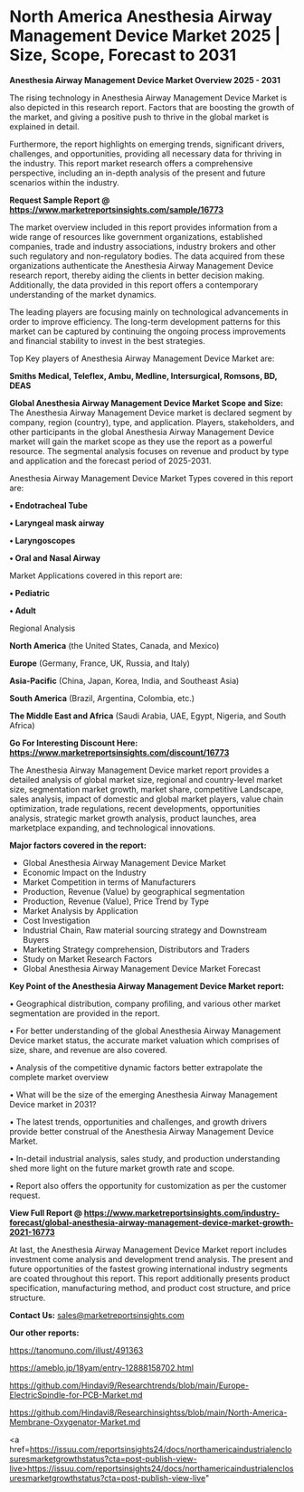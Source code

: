 # North America Anesthesia Airway Management Device Market 2025 | Size, Scope, Forecast to 2031

<Strong> Anesthesia Airway Management Device Market Overview 2025 - 2031</strong>

The rising technology in Anesthesia Airway Management Device Market is also depicted in this research report. Factors that are boosting the growth of the market, and giving a positive push to thrive in the global market is explained in detail.

Furthermore, the report highlights on emerging trends, significant drivers, challenges, and opportunities, providing all necessary data for thriving in the industry. This report market research offers a comprehensive perspective, including an in-depth analysis of the present and future scenarios within the industry.

<strong>Request Sample Report @ <a href=https://www.marketreportsinsights.com/sample/16773>https://www.marketreportsinsights.com/sample/16773</a></strong>

The market overview included in this report provides information from a wide range of resources like government organizations, established companies, trade and industry associations, industry brokers and other such regulatory and non-regulatory bodies. The data acquired from these organizations authenticate the Anesthesia Airway Management Device research report, thereby aiding the clients in better decision making. Additionally, the data provided in this report offers a contemporary understanding of the market dynamics.

The leading players are focusing mainly on technological advancements in order to improve efficiency. The long-term development patterns for this market can be captured by continuing the ongoing process improvements and financial stability to invest in the best strategies.

Top Key players of Anesthesia Airway Management Device Market are:

<strong>Smiths Medical, Teleflex, Ambu, Medline, Intersurgical, Romsons, BD, DEAS</strong>

<strong><b>Global Anesthesia Airway Management Device Market Scope and Size:</b></strong>
The Anesthesia Airway Management Device market is declared segment by company, region (country), type, and application. Players, stakeholders, and other participants in the global Anesthesia Airway Management Device market will gain the market scope as they use the report as a powerful resource. The segmental analysis focuses on revenue and product by type and application and the forecast period of 2025-2031.

Anesthesia Airway Management Device Market Types covered in this report are:

<strong>• Endotracheal Tube

• Laryngeal mask airway

• Laryngoscopes

• Oral and Nasal Airway</strong>

Market Applications covered in this report are:

<strong>• Pediatric

• Adult</strong> 

Regional Analysis

<strong>North America</strong> (the United States, Canada, and Mexico)

<strong>Europe</strong> (Germany, France, UK, Russia, and Italy)

<strong>Asia-Pacific</strong> (China, Japan, Korea, India, and Southeast Asia)

<strong>South America</strong> (Brazil, Argentina, Colombia, etc.)

<strong>The Middle East and Africa</strong> (Saudi Arabia, UAE, Egypt, Nigeria, and South Africa)

<strong>Go For Interesting Discount Here: <a href=https://www.marketreportsinsights.com/discount/16773>https://www.marketreportsinsights.com/discount/16773</a></strong>

The Anesthesia Airway Management Device market report provides a detailed analysis of global market size, regional and country-level market size, segmentation market growth, market share, competitive Landscape, sales analysis, impact of domestic and global market players, value chain optimization, trade regulations, recent developments, opportunities analysis, strategic market growth analysis, product launches, area marketplace expanding, and technological innovations.

<strong><b>Major factors covered in the report:</b></strong>
<ul>
  <li>Global Anesthesia Airway Management Device Market </li>
  <li>Economic Impact on the Industry</li>
  <li>Market Competition in terms of Manufacturers</li>
  <li>Production, Revenue (Value) by geographical segmentation</li>
  <li>Production, Revenue (Value), Price Trend by Type</li>
  <li>Market Analysis by Application</li>
  <li>Cost Investigation</li>
  <li>Industrial Chain, Raw material sourcing strategy and Downstream Buyers</li>
  <li>Marketing Strategy comprehension, Distributors and Traders</li>
  <li>Study on Market Research Factors</li>
  <li>Global Anesthesia Airway Management Device Market Forecast</li>
</ul>

<strong><b>Key Point of the Anesthesia Airway Management Device Market report:</b></strong>

• Geographical distribution, company profiling, and various other market segmentation are provided in the report.

• For better understanding of the global Anesthesia Airway Management Device market status, the accurate market valuation which comprises of size, share, and revenue are also covered.

• Analysis of the competitive dynamic factors better extrapolate the complete market overview

• What will be the size of the emerging Anesthesia Airway Management Device market in 2031?

• The latest trends, opportunities and challenges, and growth drivers provide better construal of the Anesthesia Airway Management Device Market.

• In-detail industrial analysis, sales study, and production understanding shed more light on the future market growth rate and scope.

• Report also offers the opportunity for customization as per the customer request.

<strong><b>View Full Report @ <a href=https://www.marketreportsinsights.com/industry-forecast/global-anesthesia-airway-management-device-market-growth-2021-16773>https://www.marketreportsinsights.com/industry-forecast/global-anesthesia-airway-management-device-market-growth-2021-16773</a></b></strong>


At last, the Anesthesia Airway Management Device Market report includes investment come analysis and development trend analysis. The present and future opportunities of the fastest growing international industry segments are coated throughout this report. This report additionally presents product specification, manufacturing method, and product cost structure, and price structure.

<strong>Contact Us:</strong>
sales@marketreportsinsights.com

<strong>Our other reports:</strong>

<a href=https://tanomuno.com/illust/491363>https://tanomuno.com/illust/491363</a>

<a href=https://ameblo.jp/18yam/entry-12888158702.html>https://ameblo.jp/18yam/entry-12888158702.html</a>

<a href=https://github.com/Hindavi9/Researchtrends/blob/main/Europe-ElectricSpindle-for-PCB-Market.md>https://github.com/Hindavi9/Researchtrends/blob/main/Europe-ElectricSpindle-for-PCB-Market.md</a>

<a href=https://github.com/Hindavi8/Researchinsightss/blob/main/North-America-Membrane-Oxygenator-Market.md>https://github.com/Hindavi8/Researchinsightss/blob/main/North-America-Membrane-Oxygenator-Market.md</a>

<a href=https://issuu.com/reportsinsights24/docs/northamericaindustrialenclosuresmarketgrowthstatus?cta=post-publish-view-live>https://issuu.com/reportsinsights24/docs/northamericaindustrialenclosuresmarketgrowthstatus?cta=post-publish-view-live</a>"
